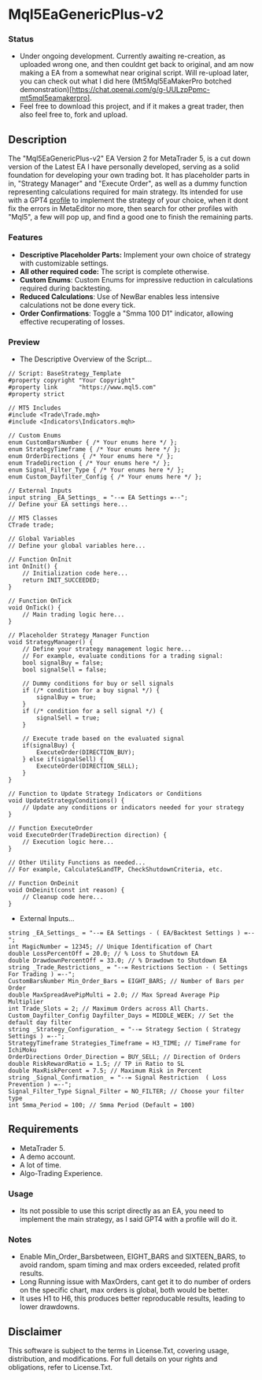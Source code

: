 # Mql5EaGenericPlus-v2

### Status
- Under ongoing development. Currently awaiting re-creation, as uploaded wrong one, and then couldnt get back to original, and am now making a EA from a somewhat near original script. Will re-upload later, you can check out what I did here (Mt5Mql5EaMakerPro botched demonstration)[https://chat.openai.com/g/g-UULzpPpmc-mt5mql5eamakerpro].
- Feel free to download this project, and if it makes a great trader, then also feel free to, fork and upload.

## Description
The "Mql5EaGenericPlus-v2" EA Version 2 for MetaTrader 5, is a cut down version of the Latest EA I have personally developed, serving as a solid foundation for developing your own trading bot. It has placeholder parts in in, "Strategy Manager" and "Execute Order", as well as a dummy function representing calculations required for main strategy. Its intended for use with a GPT4 [profile](https://chat.openai.com/g/g-UULzpPpmc-mt5mql5eamakerpro) to implement the strategy of your choice, when it dont fix the errors in MetaEditor no more, then search for other profiles with "Mql5", a few will pop up, and find a good one to finish the remaining parts.

### Features
- **Descriptive Placeholder Parts:** Implement your own choice of strategy with customizable settings.
- **All other required code:** The script is complete otherwise.
- **Custom Enums**: Custom Enums for impressive reduction in calculations required during backtesting.  
- **Reduced Calculations**: Use of NewBar enables less intensive calculations not be done every tick. 
- **Order Confirmations**: Toggle a "Smma 100 D1" indicator, allowing effective recuperating of losses. 

### Preview
- The Descriptive Overview of the Script...
```
// Script: BaseStrategy_Template
#property copyright "Your Copyright"
#property link      "https://www.mql5.com"
#property strict

// MT5 Includes
#include <Trade\Trade.mqh>
#include <Indicators\Indicators.mqh>

// Custom Enums
enum CustomBarsNumber { /* Your enums here */ };
enum StrategyTimeframe { /* Your enums here */ };
enum OrderDirections { /* Your enums here */ };
enum TradeDirection { /* Your enums here */ };
enum Signal_Filter_Type { /* Your enums here */ };
enum Custom_Dayfilter_Config { /* Your enums here */ };

// External Inputs
input string _EA_Settings_ = "--= EA Settings =--";
// Define your EA settings here...

// MT5 Classes
CTrade trade;

// Global Variables
// Define your global variables here...

// Function OnInit
int OnInit() {
    // Initialization code here...
    return INIT_SUCCEEDED;
}

// Function OnTick
void OnTick() {
    // Main trading logic here...
}

// Placeholder Strategy Manager Function
void StrategyManager() {
    // Define your strategy management logic here...
    // For example, evaluate conditions for a trading signal:
    bool signalBuy = false;
    bool signalSell = false;

    // Dummy conditions for buy or sell signals
    if (/* condition for a buy signal */) {
        signalBuy = true;
    } 
    if (/* condition for a sell signal */) {
        signalSell = true;
    }

    // Execute trade based on the evaluated signal
    if(signalBuy) {
        ExecuteOrder(DIRECTION_BUY);
    } else if(signalSell) {
        ExecuteOrder(DIRECTION_SELL);
    }
}

// Function to Update Strategy Indicators or Conditions
void UpdateStrategyConditions() {
    // Update any conditions or indicators needed for your strategy
}

// Function ExecuteOrder
void ExecuteOrder(TradeDirection direction) {
    // Execution logic here...
}

// Other Utility Functions as needed...
// For example, CalculateSLandTP, CheckShutdownCriteria, etc.

// Function OnDeinit
void OnDeinit(const int reason) {
    // Cleanup code here...
}
```
- External Inputs...
```
string _EA_Settings_ = "--= EA Settings - ( EA/Backtest Settings ) =--";
int MagicNumber = 12345; // Unique Identification of Chart
double LossPercentOff = 20.0; // % Loss to Shutdown EA
double DrawdownPercentOff = 33.0; // % Drawdown to Shutdown EA
string _Trade_Restrictions_ = "--= Restrictions Section - ( Settings For Trading ) =--";
CustomBarsNumber Min_Order_Bars = EIGHT_BARS; // Number of Bars per Order
double MaxSpreadAvePipMulti = 2.0; // Max Spread Average Pip Multiplier
int Trade_Slots = 2; // Maximum Orders across All Charts.
Custom_Dayfilter_Config Dayfilter_Days = MIDDLE_WEEK; // Set the default day filter
string _Strategy_Configuration_ = "--= Strategy Section ( Strategy Settings ) =--";
StrategyTimeframe Strategies_Timeframe = H3_TIME; // TimeFrame for IchiMoku
OrderDirections Order_Direction = BUY_SELL; // Direction of Orders
double RiskRewardRatio = 1.5; // TP in Ratio to SL
double MaxRiskPercent = 7.5; // Maximum Risk in Percent
string _Signal_Confirmation_ = "--= Signal Restriction  ( Loss Prevention ) =--";
Signal_Filter_Type Signal_Filter = NO_FILTER; // Choose your filter type
int Smma_Period = 100; // Smma Period (Default = 100)
```

## Requirements
- MetaTrader 5.
- A demo account.
- A lot of time.
- Algo-Trading Experience.

### Usage
- Its not possible to use this script directly as an EA, you need to implement the main strategy, as I said GPT4 with a profile will do it.

### Notes
- Enable Min_Order_Barsbetween, EIGHT_BARS and SIXTEEN_BARS, to avoid random, spam timing and max orders exceeded, related profit results.
- Long Running issue with MaxOrders, cant get it to do number of orders on the specific chart, max orders is global, both would be better.
- It uses H1 to H6, this produces better reproducable results, leading to lower drawdowns.

## Disclaimer
This software is subject to the terms in License.Txt, covering usage, distribution, and modifications. For full details on your rights and obligations, refer to License.Txt.
